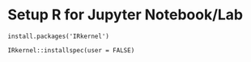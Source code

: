 # Setup R for Jupyter Notebook/Lab

```
install.packages('IRkernel')
```

```
IRkernel::installspec(user = FALSE)
```
